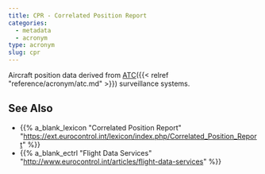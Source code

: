 ```yaml
---
title: CPR - Correlated Position Report
categories:
  - metadata
  - acronym
type: acronym
slug: cpr
---
```


Aircraft position data derived from [ATC]({{< relref "reference/acronym/atc.md" >}}) surveillance systems.

## See Also

* {{% a_blank_lexicon "Correlated Position Report" "https://ext.eurocontrol.int/lexicon/index.php/Correlated_Position_Report" %}}
* {{% a_blank_ectrl "Flight Data Services" "http://www.eurocontrol.int/articles/flight-data-services" %}}

[cprLEXI]: <> "CPR - ATM Lexicon"
[lexi]: <https://ext.eurocontrol.int/lexicon/index.php/Main_Page> "ATM Lexicon"
[atc]: <{{ "/references/acronym/atc.html" | prepend: site.baseurl | prepend: site.url }}> "Air Traffic Control"
[cprECTRL]: <> "Flight Data Services - EUROCONTROL"
[ectrl]: <https://www.eurocontrol.int/> "EUROCONTROL"
